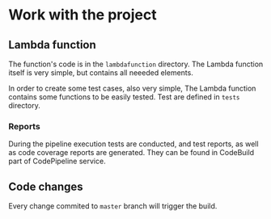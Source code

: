 # Work with the project

## Lambda function

The function's code is in the `lambdafunction` directory. The Lambda function itself 
is very simple, but contains all neeeded elements.

In order to create some test cases, also very simple, The Lambda function contains some functions to be easily tested. Test are defined in `tests` directory.

### Reports

During the pipeline execution tests are conducted, and test reports, as well as code coverage reports are generated. They can be found in CodeBuild part of CodePipeline service. 

## Code changes

Every change commited to `master` branch will trigger the build.
